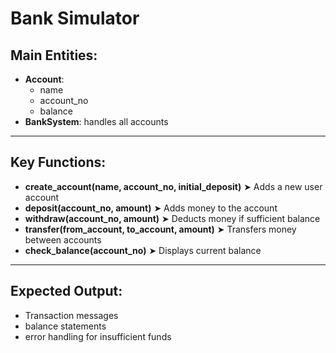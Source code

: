 # Bank Simulator

## Main Entities:
- **Account**:
  - name
  - account_no
  - balance
- **BankSystem**: handles all accounts

---

## Key Functions:
- **create_account(name, account_no, initial_deposit)**
  ➤ Adds a new user account
- **deposit(account_no, amount)**
  ➤ Adds money to the account
- **withdraw(account_no, amount)**
  ➤ Deducts money if sufficient balance
- **transfer(from_account, to_account, amount)**
  ➤ Transfers money between accounts
- **check_balance(account_no)**
  ➤ Displays current balance

---

## Expected Output:
- Transaction messages
- balance statements
- error handling for insufficient funds
